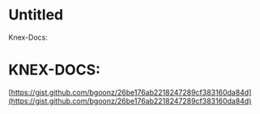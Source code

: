 # Untitled

Knex-Docs:

# KNEX-DOCS:

[https://gist.github.com/bgoonz/26be176ab2218247289cf383160da84d](https://gist.github.com/bgoonz/26be176ab2218247289cf383160da84d)